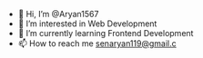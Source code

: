 - 👋 Hi, I’m @Aryan1567
- 👀 I’m interested in Web Development 
- 🌱 I’m currently learning Frontend Development
- 📫 How to reach me senaryan119@gmail.c


<!---
Aryan1567/Aryan1567 is a ✨ special ✨ repository because its `README.md` (this file) appears on your GitHub profile.
You can click the Preview link to take a look at your changes.
--->
